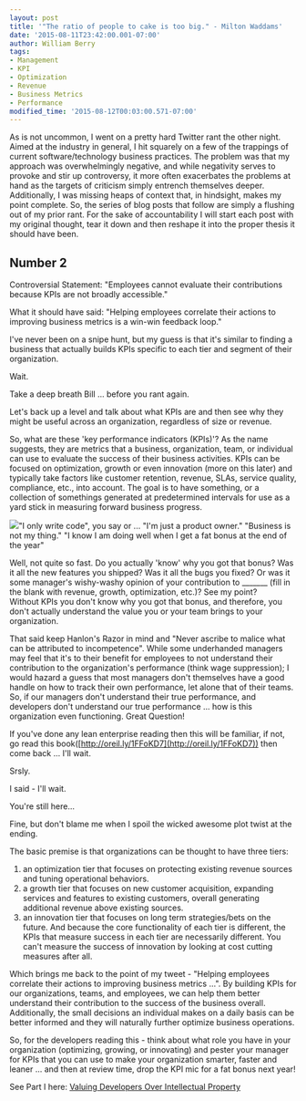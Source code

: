```yaml
---
layout: post
title: '"The ratio of people to cake is too big." - Milton Waddams'
date: '2015-08-11T23:42:00.001-07:00'
author: William Berry
tags:
- Management
- KPI
- Optimization
- Revenue
- Business Metrics
- Performance
modified_time: '2015-08-12T00:03:00.571-07:00'
---
```


As is not uncommon, I went on a pretty hard Twitter rant the other night. 
Aimed at the industry in general, I hit squarely on a few of the trappings of 
current software/technology business practices. The problem was that my 
approach was overwhelmingly negative, and while negativity serves to provoke 
and stir up controversy, it more often exacerbates the problems at hand as the 
targets of criticism simply entrench themselves deeper. Additionally, I was 
missing heaps of context that, in hindsight, makes my point complete. So, the 
series of blog posts that follow are simply a flushing out of my prior rant. 
For the sake of accountability I will start each post with my original 
thought, tear it down and then reshape it into the proper thesis it should 
have been. 

## Number 2
Controversial Statement: 
"Employees cannot evaluate their contributions because KPIs are not broadly 
accessible." 

What it should have said:
"Helping employees correlate their actions 
to improving business metrics is a win-win feedback loop." 

I've never been on a snipe hunt, but my guess is that it's similar to finding 
a business that actually builds KPIs specific to each tier and segment of 
their organization. 

Wait. 

Take a deep breath Bill ... before you rant again. 

Let's back up a level and talk about what KPIs are and then see why they might 
be useful across an organization, regardless of size or revenue. 

So, what are these 'key performance indicators (KPIs)'?  As the name suggests, 
they are metrics that a business, organization, team, or individual can use to 
evaluate the success of their business activities.  KPIs can be focused on 
optimization, growth or even innovation (more on this later) and typically 
take factors like customer retention, revenue, SLAs, service quality, 
compliance, etc., into account.  The goal is to have something, or a 
collection of somethings generated at predetermined intervals for use as a 
yard stick in measuring forward business progress. 

[<img border="0" 
src="https://s-media-cache-ak0.pinimg.com/236x/99/95/fc/9995fc5ecf7abe34582a61c8205a295e.jpg" 
/>](https://s-media-cache-ak0.pinimg.com/236x/99/95/fc/9995fc5ecf7abe34582a61c8205a295e.jpg)"I 
only write code", you say or ... 
"I'm just a product owner." 
"Business is not my thing." 
"I know I am doing well when I get a fat bonus at the end of the year" 

Well, not quite so fast.  Do you actually 'know' why you got that bonus?  Was 
it all the new features you shipped?  Was it all the bugs you fixed?  Or was 
it some manager's wishy-washy opinion of your contribution to _______ (fill 
in the blank with revenue, growth, optimization, etc.)?  See my point?  
Without KPIs you don't know why you got that bonus, and therefore, you don't 
actually understand the value you or your team brings to your organization. 

That said keep Hanlon's Razor in mind and "Never ascribe to malice what can be 
attributed to incompetence".  While some underhanded managers may feel that 
it's to their benefit for employees to not understand their contribution to 
the organization's performance (think wage suppression); I would hazard a 
guess that most managers don't themselves have a good handle on how to track 
their own performance, let alone that of their teams.  So, if our managers 
don't understand their true performance, and developers don't understand our 
true performance ... how is this organization even functioning.  Great 
Question! 

If you've done any lean enterprise reading then this will be familiar, if not, 
go read this book([http://oreil.ly/1FFoKD7](http://oreil.ly/1FFoKD7)) then 
come back ... I'll wait. 

Srsly. 

I said - I'll wait. 

You're still here... 

Fine, but don't blame me when I spoil the wicked awesome plot twist at the 
ending. 

The basic premise is that organizations can be thought to have three tiers: 

1. an optimization tier that focuses on protecting existing revenue sources 
and tuning operational behaviors. 
1. a growth tier that focuses on new customer acquisition, expanding services 
and features to existing customers, overall generating additional revenue 
above existing sources. 
1. an innovation tier that focuses on long term strategies/bets on the future. 
And because the core functionality of each tier is different, the KPIs that 
measure success in each tier are necessarily different.  You can't measure the 
success of innovation by looking at cost cutting measures after all. 

Which brings me back to the point of my tweet - "Helping employees correlate 
their actions to improving business metrics ...".  By building KPIs for our 
organizations, teams, and employees, we can help them better understand their 
contribution to the success of the business overall.  Additionally, the small 
decisions an individual makes on a daily basis can be better informed and they 
will naturally further optimize business operations. 

So, for the developers reading this - think about what role you have in your 
organization (optimizing, growing, or innovating) and pester your manager for 
KPIs that you can use to make your organization smarter, faster and leaner ... 
and then at review time, drop the KPI mic for a fat bonus next year! 


See Part I here:  [Valuing Developers Over Intellectual Property](http://www.lucidmotions.net/2015/08/value-your-developers.html) 